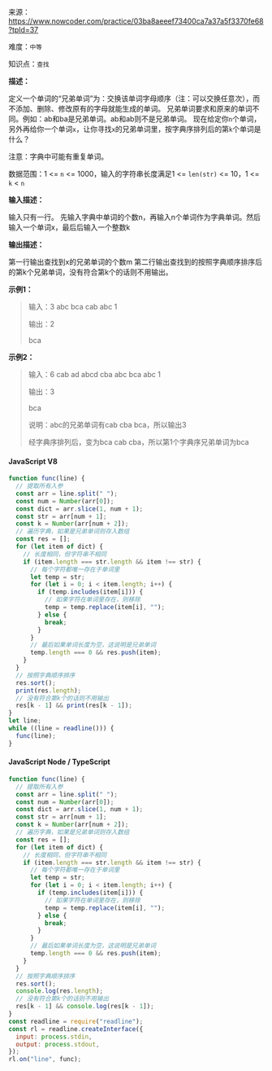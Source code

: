 来源：<https://www.nowcoder.com/practice/03ba8aeeef73400ca7a37a5f3370fe68?tpId=37>

难度：`中等`

知识点：`查找`

**描述：**

定义一个单词的“兄弟单词”为：交换该单词字母顺序（注：可以交换任意次），而不添加、删除、修改原有的字母就能生成的单词。
兄弟单词要求和原来的单词不同。例如：ab和ba是兄弟单词。ab和ab则不是兄弟单词。
现在给定你`n`个单词，另外再给你一个单词`x`，让你寻找`x`的兄弟单词里，按字典序排列后的第`k`个单词是什么？

注意：字典中可能有重复单词。

数据范围：1 <= `n` <= 1000，输入的字符串长度满足1 <= `len(str)` <= 10，1 <= `k` < `n`

**输入描述：**

输入只有一行。 先输入字典中单词的个数n，再输入n个单词作为字典单词。然后输入一个单词x，最后后输入一个整数k

**输出描述：**

第一行输出查找到x的兄弟单词的个数m 第二行输出查找到的按照字典顺序排序后的第k个兄弟单词，没有符合第k个的话则不用输出。

**示例1：**

> 输入：3 abc bca cab abc 1
>
> 输出：2
>
> bca

**示例2：**

> 输入：6 cab ad abcd cba abc bca abc 1
>
> 输出：3
>
> bca
>
> 说明：abc的兄弟单词有cab cba bca，所以输出3
>
> 经字典序排列后，变为bca cab cba，所以第1个字典序兄弟单词为bca

<!-- tabs:start -->

#### **JavaScript V8**

```javascript
function func(line) {
  // 提取所有入参
  const arr = line.split(" ");
  const num = Number(arr[0]);
  const dict = arr.slice(1, num + 1);
  const str = arr[num + 1];
  const k = Number(arr[num + 2]);
  // 遍历字典，如果是兄弟单词则存入数组
  const res = [];
  for (let item of dict) {
    // 长度相同，但字符串不相同
    if (item.length === str.length && item !== str) {
      // 每个字符都唯一存在于单词里
      let temp = str;
      for (let i = 0; i < item.length; i++) {
        if (temp.includes(item[i])) {
          // 如果字符在单词里存在，则移除
          temp = temp.replace(item[i], "");
        } else {
          break;
        }
      }
      // 最后如果单词长度为空，这说明是兄弟单词
      temp.length === 0 && res.push(item);
    }
  }
  // 按照字典顺序排序
  res.sort();
  print(res.length);
  // 没有符合第k个的话则不用输出
  res[k - 1] && print(res[k - 1]);
}
let line;
while ((line = readline())) {
  func(line);
}
```

#### **JavaScript Node / TypeScript**

```javascript
function func(line) {
  // 提取所有入参
  const arr = line.split(" ");
  const num = Number(arr[0]);
  const dict = arr.slice(1, num + 1);
  const str = arr[num + 1];
  const k = Number(arr[num + 2]);
  // 遍历字典，如果是兄弟单词则存入数组
  const res = [];
  for (let item of dict) {
    // 长度相同，但字符串不相同
    if (item.length === str.length && item !== str) {
      // 每个字符都唯一存在于单词里
      let temp = str;
      for (let i = 0; i < item.length; i++) {
        if (temp.includes(item[i])) {
          // 如果字符在单词里存在，则移除
          temp = temp.replace(item[i], "");
        } else {
          break;
        }
      }
      // 最后如果单词长度为空，这说明是兄弟单词
      temp.length === 0 && res.push(item);
    }
  }
  // 按照字典顺序排序
  res.sort();
  console.log(res.length);
  // 没有符合第k个的话则不用输出
  res[k - 1] && console.log(res[k - 1]);
}
const readline = require("readline");
const rl = readline.createInterface({
  input: process.stdin,
  output: process.stdout,
});
rl.on("line", func);
```

<!-- tabs:end -->

